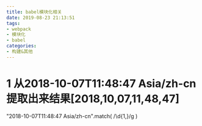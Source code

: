 ```yaml
---
title: babel模块化相关
date: 2019-08-23 21:13:51
tags: 
- webpack
- 模块化
- babel
categories: 
- 构建&其他
---
```

# 1 从2018-10-07T11:48:47 Asia/zh-cn 提取出来结果[2018,10,07,11,48,47]
"2018-10-07T11:48:47 Asia/zh-cn".match( /\d{1,}/g )